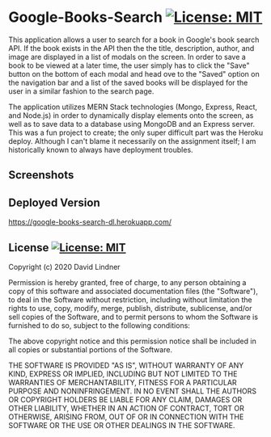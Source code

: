# Google-Books-Search [![License: MIT](https://img.shields.io/badge/License-MIT-yellow.svg)](https://opensource.org/licenses/MIT)

This application allows a user to search for a book in Google's book search API. If the book exists in the API then the the title, description, author, and image are displayed
in a list of modals on the screen. In order to save a book to be viewed at a later time, the user simply has to click the "Save" button on the bottom of each modal and 
head ove to the "Saved" option on the navigation bar and a list of the saved books will be displayed for the user in a similar fashion to the search page.

The application utilizes MERN Stack technologies (Mongo, Express, React, and Node.js) in order to dynamically display elements onto the screen, as well as to save data to a 
database using MongoDB and an Express server. This was a fun project to create; the only super difficult part was the Heroku deploy. Although I can't blame it necessarily on the
assignment itself; I am historically known to always have deployment troubles.

## Screenshots

## Deployed Version

https://google-books-search-dl.herokuapp.com/

## License [![License: MIT](https://img.shields.io/badge/License-MIT-yellow.svg)](https://opensource.org/licenses/MIT)

Copyright (c) 2020 David Lindner

Permission is hereby granted, free of charge, to any person obtaining a copy
of this software and associated documentation files (the "Software"), to deal
in the Software without restriction, including without limitation the rights
to use, copy, modify, merge, publish, distribute, sublicense, and/or sell
copies of the Software, and to permit persons to whom the Software is
furnished to do so, subject to the following conditions:

The above copyright notice and this permission notice shall be included in all
copies or substantial portions of the Software.

THE SOFTWARE IS PROVIDED "AS IS", WITHOUT WARRANTY OF ANY KIND, EXPRESS OR
IMPLIED, INCLUDING BUT NOT LIMITED TO THE WARRANTIES OF MERCHANTABILITY,
FITNESS FOR A PARTICULAR PURPOSE AND NONINFRINGEMENT. IN NO EVENT SHALL THE
AUTHORS OR COPYRIGHT HOLDERS BE LIABLE FOR ANY CLAIM, DAMAGES OR OTHER
LIABILITY, WHETHER IN AN ACTION OF CONTRACT, TORT OR OTHERWISE, ARISING FROM,
OUT OF OR IN CONNECTION WITH THE SOFTWARE OR THE USE OR OTHER DEALINGS IN THE
SOFTWARE.
